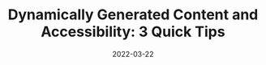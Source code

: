 ---
date: 2022-03-22
draft: true
publisher: boiaorg
tags:
  - accessibility
  - aria
target_url: https://www.boia.org/blog/dynamically-generated-content-and-accessibility-3-quick-tips
title: "Dynamically Generated Content and Accessibility: 3 Quick Tips"
---
